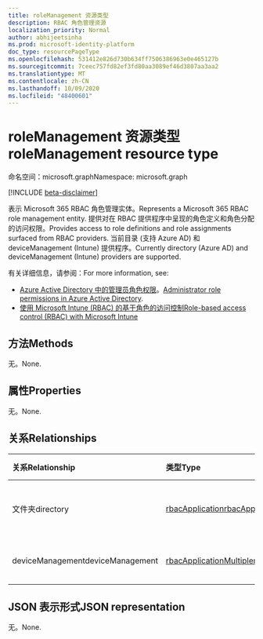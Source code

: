 ```yaml
---
title: roleManagement 资源类型
description: RBAC 角色管理资源
localization_priority: Normal
author: abhijeetsinha
ms.prod: microsoft-identity-platform
doc_type: resourcePageType
ms.openlocfilehash: 531412e826d730b634ff7506386963e0e465127b
ms.sourcegitcommit: 7ceec757fd82ef3fd80aa3089ef46d3807aa3aa2
ms.translationtype: MT
ms.contentlocale: zh-CN
ms.lasthandoff: 10/09/2020
ms.locfileid: "48400601"
---
```

# <a name="rolemanagement-resource-type"></a><span data-ttu-id="ce715-103">roleManagement 资源类型</span><span class="sxs-lookup"><span data-stu-id="ce715-103">roleManagement resource type</span></span>

<span data-ttu-id="ce715-104">命名空间：microsoft.graph</span><span class="sxs-lookup"><span data-stu-id="ce715-104">Namespace: microsoft.graph</span></span>

[!INCLUDE [beta-disclaimer](../../includes/beta-disclaimer.md)]

<span data-ttu-id="ce715-105">表示 Microsoft 365 RBAC 角色管理实体。</span><span class="sxs-lookup"><span data-stu-id="ce715-105">Represents a Microsoft 365 RBAC role management entity.</span></span> <span data-ttu-id="ce715-106">提供对在 RBAC 提供程序中呈现的角色定义和角色分配的访问权限。</span><span class="sxs-lookup"><span data-stu-id="ce715-106">Provides access to role definitions and role assignments surfaced from RBAC providers.</span></span> <span data-ttu-id="ce715-107">当前目录 (支持 Azure AD) 和 deviceManagement (Intune) 提供程序。</span><span class="sxs-lookup"><span data-stu-id="ce715-107">Currently directory (Azure AD) and  deviceManagement (Intune) providers are supported.</span></span> 

<span data-ttu-id="ce715-108">有关详细信息，请参阅：</span><span class="sxs-lookup"><span data-stu-id="ce715-108">For more information, see:</span></span> 
* <span data-ttu-id="ce715-109">[Azure Active Directory 中的管理员角色权限](/azure/active-directory/users-groups-roles/directory-assign-admin-roles)。</span><span class="sxs-lookup"><span data-stu-id="ce715-109">[Administrator role permissions in Azure Active Directory](/azure/active-directory/users-groups-roles/directory-assign-admin-roles).</span></span>
* [<span data-ttu-id="ce715-110">使用 Microsoft Intune (RBAC) 的基于角色的访问控制</span><span class="sxs-lookup"><span data-stu-id="ce715-110">Role-based access control (RBAC) with Microsoft Intune</span></span>](/mem/intune/fundamentals/role-based-access-control)

## <a name="methods"></a><span data-ttu-id="ce715-111">方法</span><span class="sxs-lookup"><span data-stu-id="ce715-111">Methods</span></span>

<span data-ttu-id="ce715-112">无。</span><span class="sxs-lookup"><span data-stu-id="ce715-112">None.</span></span>

## <a name="properties"></a><span data-ttu-id="ce715-113">属性</span><span class="sxs-lookup"><span data-stu-id="ce715-113">Properties</span></span>

<span data-ttu-id="ce715-114">无。</span><span class="sxs-lookup"><span data-stu-id="ce715-114">None.</span></span>

## <a name="relationships"></a><span data-ttu-id="ce715-115">关系</span><span class="sxs-lookup"><span data-stu-id="ce715-115">Relationships</span></span>

| <span data-ttu-id="ce715-116">关系</span><span class="sxs-lookup"><span data-stu-id="ce715-116">Relationship</span></span> | <span data-ttu-id="ce715-117">类型</span><span class="sxs-lookup"><span data-stu-id="ce715-117">Type</span></span>        | <span data-ttu-id="ce715-118">说明</span><span class="sxs-lookup"><span data-stu-id="ce715-118">Description</span></span> |
|:-------------|:------------|:------------|
|<span data-ttu-id="ce715-119">文件夹</span><span class="sxs-lookup"><span data-stu-id="ce715-119">directory</span></span>|[<span data-ttu-id="ce715-120">rbacApplication</span><span class="sxs-lookup"><span data-stu-id="ce715-120">rbacApplication</span></span>](rbacapplication.md)| <span data-ttu-id="ce715-121">只读。</span><span class="sxs-lookup"><span data-stu-id="ce715-121">Read-only.</span></span> <span data-ttu-id="ce715-122">可为 NULL。</span><span class="sxs-lookup"><span data-stu-id="ce715-122">Nullable.</span></span>|
|<span data-ttu-id="ce715-123">deviceManagement</span><span class="sxs-lookup"><span data-stu-id="ce715-123">deviceManagement</span></span>|[<span data-ttu-id="ce715-124">rbacApplicationMultiple</span><span class="sxs-lookup"><span data-stu-id="ce715-124">rbacApplicationMultiple</span></span>](rbacapplicationmultiple.md)| <span data-ttu-id="ce715-p103">只读。可为空。</span><span class="sxs-lookup"><span data-stu-id="ce715-p103">Read-only. Nullable.</span></span>|

## <a name="json-representation"></a><span data-ttu-id="ce715-127">JSON 表示形式</span><span class="sxs-lookup"><span data-stu-id="ce715-127">JSON representation</span></span>

<span data-ttu-id="ce715-128">无。</span><span class="sxs-lookup"><span data-stu-id="ce715-128">None.</span></span>

<!-- uuid: 16cd6b66-4b1a-43a1-adaf-3a886856ed98
2019-02-04 14:57:30 UTC -->
<!-- {
  "type": "#page.annotation",
  "description": "roleManagement resource",
  "keywords": "",
  "section": "documentation",
  "tocPath": ""
}-->